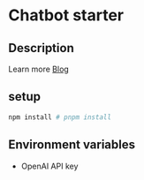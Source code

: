 # Chatbot starter

## Description

Learn more [Blog](https://chatbot-starter.vercel.app/)

## setup

```bash
npm install # pnpm install
```

## Environment variables

* OpenAI API key
